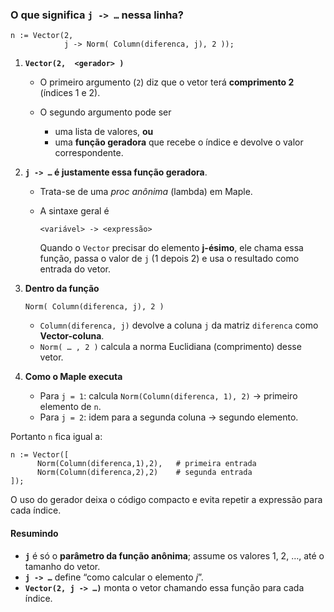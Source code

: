### O que significa `j -> …` nessa linha?

```maple
n := Vector(2,
            j -> Norm( Column(diferenca, j), 2 ));
```

1. **`Vector(2,  <gerador> )`**

   * O primeiro argumento (`2`) diz que o vetor terá **comprimento 2** (índices 1 e 2).
   * O segundo argumento pode ser

     * uma lista de valores, **ou**
     * uma **função geradora** que recebe o índice e devolve o valor correspondente.

2. **`j -> …` é justamente essa função geradora**.

   * Trata-se de uma *proc anônima* (lambda) em Maple.
   * A sintaxe geral é

     ```maple
     <variável> -> <expressão>
     ```

     Quando o `Vector` precisar do elemento **j-ésimo**, ele chama essa função, passa o valor de `j` (1 depois 2) e usa o resultado como entrada do vetor.

3. **Dentro da função**

   ```maple
   Norm( Column(diferenca, j), 2 )
   ```

   * `Column(diferenca, j)` devolve a coluna `j` da matriz `diferenca` como **Vector-coluna**.
   * `Norm( … , 2 )` calcula a norma Euclidiana (comprimento) desse vetor.

4. **Como o Maple executa**

   * Para `j = 1`: calcula `Norm(Column(diferenca, 1), 2)` → primeiro elemento de `n`.
   * Para `j = 2`: idem para a segunda coluna → segundo elemento.

Portanto `n` fica igual a:

```maple
n := Vector([
      Norm(Column(diferenca,1),2),   # primeira entrada
      Norm(Column(diferenca,2),2)    # segunda entrada
]);
```

O uso do gerador deixa o código compacto e evita repetir a expressão para cada índice.

#### Resumindo

* **`j`** é só o **parâmetro da função anônima**; assume os valores 1, 2, …, até o tamanho do vetor.
* **`j -> …`** define “como calcular o elemento *j*”.
* **`Vector(2, j -> …)`** monta o vetor chamando essa função para cada índice.

